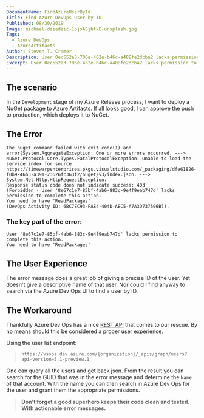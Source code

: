 ```yaml
---
DocumentName: FindAzureUserById
Title: Find Azure DevOps User by ID
Published: 08/30/2019
Image: michael-dziedzic-1bjsASjhfkE-unsplash.jpg
Tags: 
  - Azure DevOps 
  - AzureArtifacts
Author: Steven T. Cramer
Description: User 0ec552a3-706e-462e-b46c-a488fe2dcba2 lacks permission to complete this action. Which user is that?
Excerpt: User 0ec552a3-706e-462e-b46c-a488fe2dcba2 lacks permission to complete this action. Which user is that?
---
```



## The scenario

In the `Development` stage of my Azure Release process, I want to deploy a NuGet package to Azure Artifacts.  If all looks good, I can approve the push to production, which deploys it to NuGet.

## The Error

```console
The nuget command failed with exit code(1) and error(System.AggregateException: One or more errors occurred. --->
NuGet.Protocol.Core.Types.FatalProtocolException: Unable to load the service index for source 
https://timewarpenterprises.pkgs.visualstudio.com/_packaging/dfe61826-f0b9-46b3-a391-23626fc363f2/nuget/v3/index.json. --->
System.Net.Http.HttpRequestException: 
Response status code does not indicate success: 403 
(Forbidden - User '8e67c1e7-85bf-4ab6-883c-9e4f9eab747d' lacks permission to complete this action.
You need to have 'ReadPackages'. 
(DevOps Activity ID: 6BC7EC93-FAE4-404D-AEC5-A7A3D737506B)).
```

### The key part of the error:

```console
User '8e67c1e7-85bf-4ab6-883c-9e4f9eab747d' lacks permission to complete this action.
You need to have 'ReadPackages'
```

## The User Experience

The error message does a great job of giving a precise ID of the user.
Yet doesn't give a descriptive name of that user.
Nor could I find anyway to search via the Azure Dev Ops UI to find a user by ID.

## The Workaround

Thankfully Azure Dev Ops has a nice [REST API](https://docs.microsoft.com/en-us/rest/api/azure/devops/graph/users/list?view=azure-devops-rest-5.1) that comes to our rescue.
By no means should this be considered a proper user experience.

Using the user list endpoint:

>`https://vssps.dev.azure.com/{organization}/_apis/graph/users?api-version=5.1-preview.1`

One can query all the users and get back json.
From the result you can search for the GUID that was in the error message and determine the `Name` of that account.
With the name you can then search in Azure Dev Ops for the user and grant them the appropriate permissions.

>**Don't forget a good superhero keeps their code clean and tested.
With actionable error messages.**

